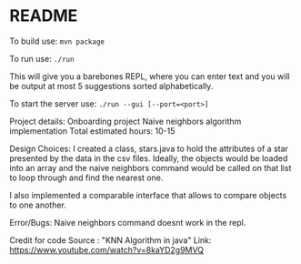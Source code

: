 # README
To build use:
`mvn package`

To run use:
`./run`

This will give you a barebones REPL, where you can enter text and you will be output at most 5 suggestions sorted alphabetically.

To start the server use:
`./run --gui [--port=<port>]`

Project details:
Onboarding project
Naive neighbors algorithm implementation
Total estimated hours: 10-15

Design Choices:
I created a class, stars.java to hold the attributes of a star presented by the data in the csv files. Ideally, the objects would be loaded into an array and the naive neighbors command would be called on that list to loop through and find the nearest one.

I also implemented a comparable interface that allows to compare objects to one another.

Error/Bugs:
Naive neighbors command doesnt work in the repl.

Credit for code
Source : "KNN Algorithm in java"
Link: https://www.youtube.com/watch?v=8kaYD2g9MVQ


